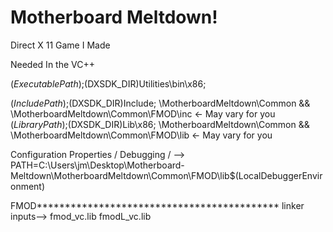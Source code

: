 # Motherboard Meltdown!
Direct X 11 Game I Made



Needed In the VC++ 

$(ExecutablePath);$(DXSDK_DIR)Utilities\bin\x86;

$(IncludePath);$(DXSDK_DIR)Include;             \MotherboardMeltdown\Common  &&  \MotherboardMeltdown\Common\FMOD\inc <- May vary for you
$(LibraryPath);$(DXSDK_DIR)Lib\x86;             \MotherboardMeltdown\Common  &&  \MotherboardMeltdown\Common\FMOD\lib <- May vary for you 

Configuration Properties / Debugging /    --> PATH=C:\Users\jm\Desktop\Motherboard-Meltdown\MotherboardMeltdown\Common\FMOD\lib$(LocalDebuggerEnvironment)


FMOD******************************************* 
linker inputs-->    fmod_vc.lib    fmodL_vc.lib


